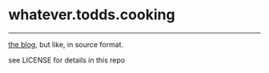 # whatever.todds.cooking
---

[the blog](https://whatever.todds.cooking), but like, in source format.

see LICENSE for details in this repo
